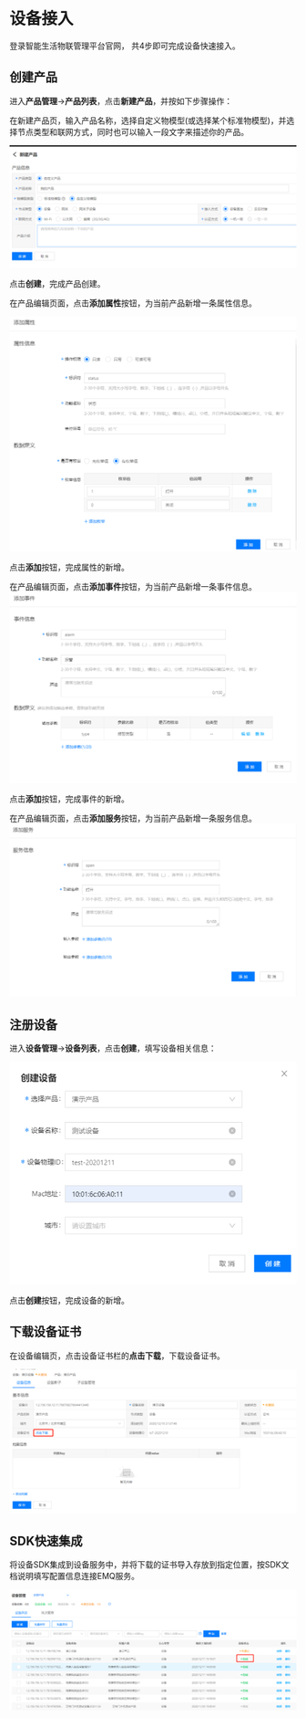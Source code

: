 # 设备接入

登录智能生活物联管理平台官网， 共4步即可完成设备快速接入。

## 创建产品

进入**产品管理**->**产品列表**，点击**新建产品**，并按如下步骤操作：

在新建产品页，输入产品名称，选择自定义物模型(或选择某个标准物模型)，并选择节点类型和联网方式，同时也可以输入一段文字来描述你的产品。

![创建产品](../../../../image/IoT/IoT-Estate/Best-Practices/Create-Product.png)

点击**创建**，完成产品创建。

在产品编辑页面，点击**添加属性**按钮，为当前产品新增一条属性信息。

![添加属性](../../../../image/IoT/IoT-Estate/Best-Practices/Add-Property.png)

点击**添加**按钮，完成属性的新增。

在产品编辑页面，点击**添加事件**按钮，为当前产品新增一条事件信息。![添加事件](../../../../image/IoT/IoT-Estate/Best-Practices/Add-Event.png)

点击**添加**按钮，完成事件的新增。

在产品编辑页面，点击**添加服务**按钮，为当前产品新增一条服务信息。
![添加服务](../../../../image/IoT/IoT-Estate/Best-Practices/Add-Service.png)


## 注册设备

进入**设备管理**->**设备列表**，点击**创建**，填写设备相关信息：

![添加服务](../../../../image/IoT/IoT-Estate/Best-Practices/Create-Device.png)

点击**创建**按钮，完成设备的新增。

## 下载设备证书

在设备编辑页，点击设备证书栏的**点击下载**，下载设备证书。

![下载证书](../../../../image/IoT/IoT-Estate/Best-Practices/Download-File.png)

## SDK快速集成
将设备SDK集成到设备服务中，并将下载的证书导入存放到指定位置，按SDK文档说明填写配置信息连接EMQ服务。

![设备上线](../../../../image/IoT/IoT-Estate/Best-Practices/Device-Online.png)

